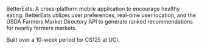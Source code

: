 BetterEats:
A cross-platform mobile application to encourage healthy eating.
BetterEats utilizes user preferences, real-time user location, and the USDA Farmers Market Directory API to generate ranked recommendations for nearby farmers markets.

Built over a 10-week period for CS125 at UCI.
